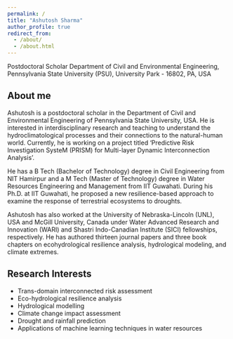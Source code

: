 ```yaml
---
permalink: /
title: "Ashutosh Sharma"
author_profile: true
redirect_from: 
  - /about/
  - /about.html
---
```


Postdoctoral Scholar
Department of Civil and Environmental Engineering, 
Pennsylvania State University (PSU), University Park - 16802, PA, USA

## About me

Ashutosh is a postdoctoral scholar in the Department of Civil and Environmental Engineering of Pennsylvania State University, USA. He is interested in interdisciplinary research and teaching to understand the hydroclimatological processes and their connections to the natural-human world. Currently, he is working on a project titled ‘Predictive Risk Investigation SysteM (PRISM) for Multi-layer Dynamic Interconnection Analysis’.

He has a B Tech (Bachelor of Technology) degree in Civil Engineering from NIT Hamirpur and a M Tech (Master of Technology) degree in Water Resources Engineering and Management from IIT Guwahati. During his Ph.D. at IIT Guwahati, he proposed a new resilience-based approach to examine the response of terrestrial ecosystems to droughts.

Ashutosh has also worked at the University of Nebraska-Lincoln (UNL), USA and McGill University, Canada under Water Advanced Research and Innovation (WARI) and Shastri Indo-Canadian Institute (SICI) fellowships, respectively. He has authored thirteen journal papers and three book chapters on ecohydrological resilience analysis, hydrological modeling, and climate extremes.

## Research Interests 

* Trans-domain interconnected risk assessment
* Eco-hydrological resilience analysis 
* Hydrological modelling
* Climate change impact assessment
* Drought and rainfall prediction
* Applications of machine learning techniques in water resources 




